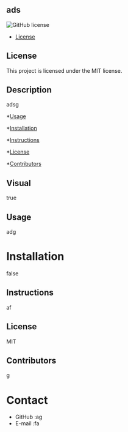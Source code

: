 ## ads
![GitHub license](https://img.shields.io/badge/license-MIT-blue.svg)

* [License](#license)

## License
This project is licensed under the MIT license.
## Description 
adsg
      
*[Usage](#usage)

*[Installation](#installation)

*[Instructions](#instructions)

*[License](#license)

*[Contributors](#contributors)

## Visual
true
## Usage 
adg
# Installation
false
## Instructions
af
## License
MIT
## Contributors 
g

# Contact
* GitHub :ag
* E-mail :fa